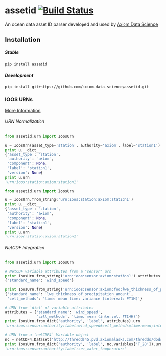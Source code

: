 # assetid  [![Build Status](https://travis-ci.org/axiom-data-science/assetid.svg)](https://travis-ci.org/axiom-data-science/assetid)

An ocean data asset ID parser developed and used by [Axiom Data Science](http://axiomdatascience.com)


## Installation

##### Stable

    pip install assetid

##### Development

    pip install git+https://github.com/axiom-data-science/assetid.git


### IOOS URNs
[More Information](https://geo-ide.noaa.gov/wiki/index.php?title=IOOS_Conventions_for_Observing_Asset_Identifiers)

###### URN Normalization

```python
from assetid.urn import IoosUrn

u = IoosUrn(asset_type='station', authority='axiom', label='station1')
print u.__dict__
{'asset_type': 'station',
 'authority': 'axiom',
 'component': None,
 'label': 'station1',
 'version': None}
print u.urn
'urn:ioos:station:axiom:station1'
```

```python
from assetid.urn import IoosUrn

u = IoosUrn.from_string('urn:ioos:station:axiom:station1')
print u.__dict__
{'asset_type': 'station',
 'authority': 'axiom',
 'component': None,
 'label': 'station1',
 'version': None}
print u.urn
'urn:ioos:station:axiom:station1'
```

###### NetCDF Integration

```python
from assetid.urn import IoosUrn

# NetCDF variable attributes from a "sensor" urn
print IoosUrn.from_string('urn:ioos:sensor:axiom:station1').attributes()
{'standard_name': 'wind_speed'}

print IoosUrn.from_string('urn:ioos:sensor:axiom:foo:lwe_thickness_of_precipitation_amount#cell_methods=time:mean,time:variance;interval=pt1h').attributes()
{'standard_name': 'lwe_thickness_of_precipitation_amount',
 'cell_methods': 'time: mean time: variance (interval: PT1H)'}

# URN from `dict` of variable attributes
attributes = {'standard_name': 'wind_speed',
              'cell_methods': 'time: mean (interval: PT24H)'}
print IoosUrn.from_dict('authority', 'label', attributes).urn
'urn:ioos:sensor:authority:label:wind_speed#cell_methods=time:mean;interval=pt24h'

# URN from a `netCDF4` Variable object
nc = netCDF4.Dataset('http://thredds45.pvd.axiomalaska.com/thredds/dodsC/grabbag/USGS_CMG_WH_OBS/WFAL/9001rcm-a.nc')
print IoosUrn.from_dict('authority', 'label', nc.variables['T_28']).urn
'urn:ioos:sensor:authority:label:sea_water_temperature'
```
